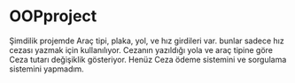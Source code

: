 # OOPproject
Şimdilik projemde Araç tipi, plaka, yol, ve hız girdileri var. bunlar sadece hız cezası yazmak için kullanılıyor. Cezanın yazıldığı yola ve araç tipine göre Ceza tutarı değişiklik gösteriyor. Henüz Ceza ödeme sistemini ve sorgulama sistemini yapmadım.
